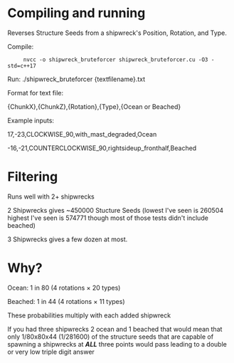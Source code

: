 # Compiling and running
Reverses Structure Seeds from a shipwreck's Position, Rotation, and Type.


Compile:
  
         nvcc -o shipwreck_bruteforcer shipwreck_bruteforcer.cu -O3 -std=c++17
         
Run:
         ./shipwreck_bruteforcer {textfilename}.txt

Format for text file:

{ChunkX},{ChunkZ},{Rotation},{Type},{Ocean or Beached}

Example inputs:

17,-23,CLOCKWISE_90,with_mast_degraded,Ocean

-16,-21,COUNTERCLOCKWISE_90,rightsideup_fronthalf,Beached


# Filtering
Runs well with 2+ shipwrecks

2 Shipwrecks gives ~450000 Stucture Seeds (lowest I've seen is 260504 highest I've seen is 574771 though most of those tests didn't include beached)

3 Shipwrecks gives a few dozen at most.

# Why?

Ocean: 1 in 80 (4 rotations × 20 types)

Beached: 1 in 44 (4 rotations × 11 types)

These probabilities multiply with each added shipwreck

If you had three shipwrecks 2 ocean and 1 beached that would mean that only 1/80x80x44 (1/281600) of the structure seeds that are capable of spawning a shipwrecks at ***ALL*** three points would pass leading to a double or very low triple digit answer
